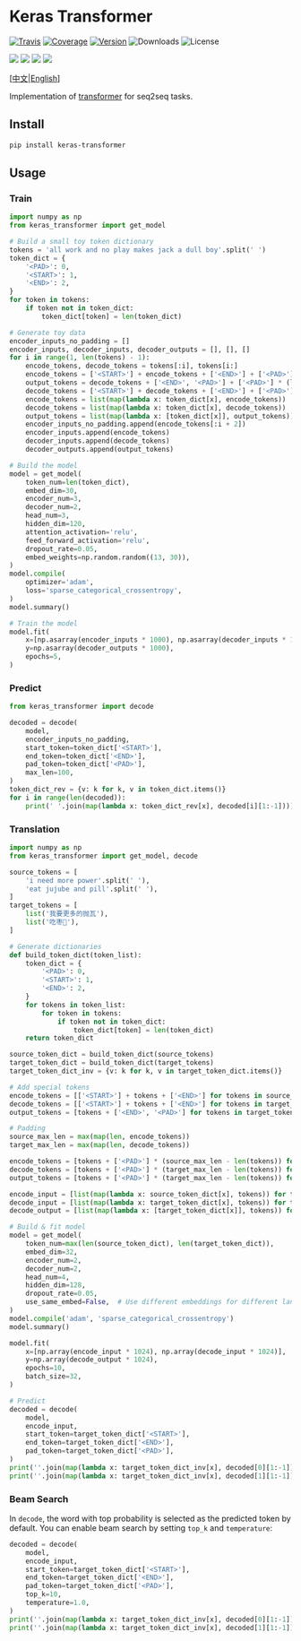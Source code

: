 # Keras Transformer

[![Travis](https://travis-ci.org/CyberZHG/keras-transformer.svg)](https://travis-ci.org/CyberZHG/keras-transformer)
[![Coverage](https://coveralls.io/repos/github/CyberZHG/keras-transformer/badge.svg?branch=master)](https://coveralls.io/github/CyberZHG/keras-transformer)
[![Version](https://img.shields.io/pypi/v/keras-transformer.svg)](https://pypi.org/project/keras-transformer/)
![Downloads](https://img.shields.io/pypi/dm/keras-transformer.svg)
![License](https://img.shields.io/pypi/l/keras-transformer.svg)

![](https://img.shields.io/badge/keras-tensorflow-blue.svg)
![](https://img.shields.io/badge/keras-theano-blue.svg)
![](https://img.shields.io/badge/keras-tf.keras-blue.svg)
![](https://img.shields.io/badge/keras-tf.keras/eager-blue.svg)

 \[[中文](https://github.com/CyberZHG/keras-transformer/blob/master/README.zh-CN.md)|[English](https://github.com/CyberZHG/keras-transformer/blob/master/README.md)\]

Implementation of [transformer](https://arxiv.org/pdf/1706.03762.pdf) for seq2seq tasks.

## Install

```bash
pip install keras-transformer
```

## Usage

### Train

```python
import numpy as np
from keras_transformer import get_model

# Build a small toy token dictionary
tokens = 'all work and no play makes jack a dull boy'.split(' ')
token_dict = {
    '<PAD>': 0,
    '<START>': 1,
    '<END>': 2,
}
for token in tokens:
    if token not in token_dict:
        token_dict[token] = len(token_dict)

# Generate toy data
encoder_inputs_no_padding = []
encoder_inputs, decoder_inputs, decoder_outputs = [], [], []
for i in range(1, len(tokens) - 1):
    encode_tokens, decode_tokens = tokens[:i], tokens[i:]
    encode_tokens = ['<START>'] + encode_tokens + ['<END>'] + ['<PAD>'] * (len(tokens) - len(encode_tokens))
    output_tokens = decode_tokens + ['<END>', '<PAD>'] + ['<PAD>'] * (len(tokens) - len(decode_tokens))
    decode_tokens = ['<START>'] + decode_tokens + ['<END>'] + ['<PAD>'] * (len(tokens) - len(decode_tokens))
    encode_tokens = list(map(lambda x: token_dict[x], encode_tokens))
    decode_tokens = list(map(lambda x: token_dict[x], decode_tokens))
    output_tokens = list(map(lambda x: [token_dict[x]], output_tokens))
    encoder_inputs_no_padding.append(encode_tokens[:i + 2])
    encoder_inputs.append(encode_tokens)
    decoder_inputs.append(decode_tokens)
    decoder_outputs.append(output_tokens)

# Build the model
model = get_model(
    token_num=len(token_dict),
    embed_dim=30,
    encoder_num=3,
    decoder_num=2,
    head_num=3,
    hidden_dim=120,
    attention_activation='relu',
    feed_forward_activation='relu',
    dropout_rate=0.05,
    embed_weights=np.random.random((13, 30)),
)
model.compile(
    optimizer='adam',
    loss='sparse_categorical_crossentropy',
)
model.summary()

# Train the model
model.fit(
    x=[np.asarray(encoder_inputs * 1000), np.asarray(decoder_inputs * 1000)],
    y=np.asarray(decoder_outputs * 1000),
    epochs=5,
)
```

### Predict

```python
from keras_transformer import decode

decoded = decode(
    model,
    encoder_inputs_no_padding,
    start_token=token_dict['<START>'],
    end_token=token_dict['<END>'],
    pad_token=token_dict['<PAD>'],
    max_len=100,
)
token_dict_rev = {v: k for k, v in token_dict.items()}
for i in range(len(decoded)):
    print(' '.join(map(lambda x: token_dict_rev[x], decoded[i][1:-1])))
```

### Translation

```python
import numpy as np
from keras_transformer import get_model, decode

source_tokens = [
    'i need more power'.split(' '),
    'eat jujube and pill'.split(' '),
]
target_tokens = [
    list('我要更多的抛瓦'),
    list('吃枣💊'),
]

# Generate dictionaries
def build_token_dict(token_list):
    token_dict = {
        '<PAD>': 0,
        '<START>': 1,
        '<END>': 2,
    }
    for tokens in token_list:
        for token in tokens:
            if token not in token_dict:
                token_dict[token] = len(token_dict)
    return token_dict

source_token_dict = build_token_dict(source_tokens)
target_token_dict = build_token_dict(target_tokens)
target_token_dict_inv = {v: k for k, v in target_token_dict.items()}

# Add special tokens
encode_tokens = [['<START>'] + tokens + ['<END>'] for tokens in source_tokens]
decode_tokens = [['<START>'] + tokens + ['<END>'] for tokens in target_tokens]
output_tokens = [tokens + ['<END>', '<PAD>'] for tokens in target_tokens]

# Padding
source_max_len = max(map(len, encode_tokens))
target_max_len = max(map(len, decode_tokens))

encode_tokens = [tokens + ['<PAD>'] * (source_max_len - len(tokens)) for tokens in encode_tokens]
decode_tokens = [tokens + ['<PAD>'] * (target_max_len - len(tokens)) for tokens in decode_tokens]
output_tokens = [tokens + ['<PAD>'] * (target_max_len - len(tokens)) for tokens in output_tokens]

encode_input = [list(map(lambda x: source_token_dict[x], tokens)) for tokens in encode_tokens]
decode_input = [list(map(lambda x: target_token_dict[x], tokens)) for tokens in decode_tokens]
decode_output = [list(map(lambda x: [target_token_dict[x]], tokens)) for tokens in output_tokens]

# Build & fit model
model = get_model(
    token_num=max(len(source_token_dict), len(target_token_dict)),
    embed_dim=32,
    encoder_num=2,
    decoder_num=2,
    head_num=4,
    hidden_dim=128,
    dropout_rate=0.05,
    use_same_embed=False,  # Use different embeddings for different languages
)
model.compile('adam', 'sparse_categorical_crossentropy')
model.summary()

model.fit(
    x=[np.array(encode_input * 1024), np.array(decode_input * 1024)],
    y=np.array(decode_output * 1024),
    epochs=10,
    batch_size=32,
)

# Predict
decoded = decode(
    model,
    encode_input,
    start_token=target_token_dict['<START>'],
    end_token=target_token_dict['<END>'],
    pad_token=target_token_dict['<PAD>'],
)
print(''.join(map(lambda x: target_token_dict_inv[x], decoded[0][1:-1])))
print(''.join(map(lambda x: target_token_dict_inv[x], decoded[1][1:-1])))
```

### Beam Search

In `decode`, the word with top probability is selected as the predicted token by default. You can enable beam search by setting `top_k` and `temperature`:

```python
decoded = decode(
    model,
    encode_input,
    start_token=target_token_dict['<START>'],
    end_token=target_token_dict['<END>'],
    pad_token=target_token_dict['<PAD>'],
    top_k=10,
    temperature=1.0,
)
print(''.join(map(lambda x: target_token_dict_inv[x], decoded[0][1:-1])))
print(''.join(map(lambda x: target_token_dict_inv[x], decoded[1][1:-1])))
```
